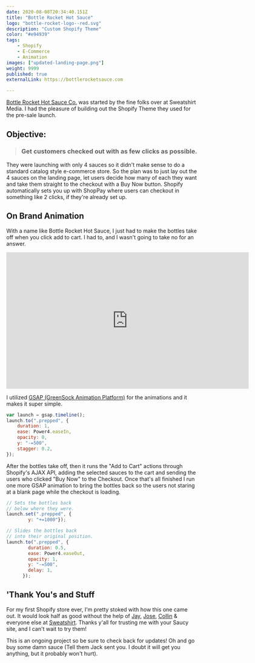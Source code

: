 ```yaml
---
date: 2020-08-08T20:34:40.151Z
title: "Bottle Rocket Hot Sauce" 
logo: "bottle-rocket-logo--red.svg"
description: "Custom Shopify Theme"
color: "#e94939"
tags: 
    - Shopify
    - E-Commerce
    - Animation
images: ["updated-landing-page.png"]
weight: 9999
published: true
externalLink: https://bottlerocketsauce.com

---
```


[Bottle Rocket Hot Sauce Co.](https://bottlerocketsauce.com) was started by the fine folks over at Sweatshirt Media. I had the pleasure of building out the Shopify Theme they used for the pre-sale launch.

## Objective:
> ### Get customers checked out with as few clicks as possible.

They were launching with only 4 sauces so it didn't make sense to do a standard catalog style e-commerce store. So the plan was to just lay out the 4 sauces on the landing page, let users decide how many of each they want and take them straight to the checkout with a Buy Now button. Shopify automatically sets you up with ShopPay where users can checkout in something like 2 clicks, if they're already set up. 

## On Brand Animation

With a name like Bottle Rocket Hot Sauce, I just had to make the bottles take off when you click add to cart. I had to, and I wasn't going to take no for an answer. 

<iframe src="https://player.vimeo.com/video/446253392" width="640" height="360" frameborder="0" allow="autoplay; fullscreen" allowfullscreen></iframe>

I utilized [GSAP (GreenSock Animation Platform)](https://greensock.com/gsap/) for the animations and it makes it super simple. 


```js
var launch = gsap.timeline();
launch.to(".prepped", {
    duration: 1,
    ease: Power4.easeIn,
    opacity: 0,
    y: "-=500",
    stagger: 0.2,
});
```


After the bottles take off, then it runs the "Add to Cart" actions through Shopify's AJAX API, adding the selected sauces to the cart and sending the users who clicked "Buy Now" to the Checkout.  Once that's all finished I run one more GSAP animation to bring the bottles back so the users not staring at a blank page while the checkout is loading.

```js
// Sets the bottles back 
// below where they were.
launch.set(".prepped", {
        y: "+=1000"});

// Slides the bottles back 
// into their original position.
launch.to(".prepped", {
        duration: 0.5,
        ease: Power4.easeOut,
        opacity: 1,
        y: "-=500",
        delay: 1,
      });
```

## 'Thank You's and Stuff

For my first Shopify store ever, I'm pretty stoked with how this one came out. It would look half as good without the help of [Jay](https://sweatshirtmedia.com/team#jay), [Jose](https://sweatshirtmedia.com/team#jose), [Collin](https://sweatshirtmedia.com/team#collin) & everyone else at [Sweatshirt](https://sweatshirtmedia.com). Thanks y'all for trusting me with your Saucy site, and I can't wait to try them!

This is an ongoing project so be sure to check back for updates! Oh and go buy some damn sauce (Tell them Jack sent you. I doubt it will get you anything, but it probably won't hurt).